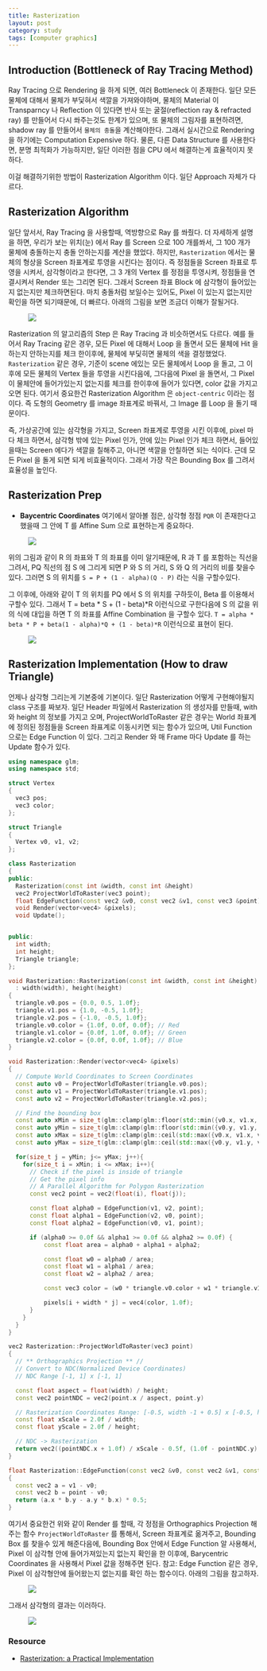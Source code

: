 ```yaml
---
title: Rasterization
layout: post
category: study
tags: [computer graphics]
---
```




## Introduction (Bottleneck of Ray Tracing Method)

Ray Tracing 으로 Rendering 을 하게 되면, 여러 Bottleneck 이 존재한다. 일단 모든 물체에 대해서 물체가 부딫혀서 색깔을 가져와야하며, 물체의 Material 이 Transparncy 나 Reflection 이 있다면 반사 또는 굴절(reflection ray & refracted ray) 를 만들어서 다시 쏴주는것도 한계가 있으며, 또 물체의 그림자를 표현하려면, shadow ray 를 만들어서 `물체의 충돌`을 계산해야한다. 그래서 실시간으로 Rendering 을 하기에는 Computation Expensive 하다. 물론, 다른 Data Structure 를 사용한다면, 분명 최적화가 가능하지만, 일단 이러한 점을 CPU 에서 해결하는게 효율적이지 못하다.

이걸 해결하기위한 방법이 Rasterization Algorithm 이다. 일단 Approach 자체가 다르다.

## Rasterization Algorithm

일단 앞서서, Ray Tracing 을 사용할때, 역방향으로 Ray 를 쏴줬다. 더 자세하게 설명을 하면, 우리가 보는 위치(눈) 에서 Ray 를 Screen 으로 100 개를쏴서, 그 100 개가 물체에 충돌하는지 충돌 안하는지를 계산을 했었다. 하지만, `Rasterization` 에서는 물체의 형상을 Screen 좌표계로 투영을 시킨다는 점이다. 즉 정점들을 Screen 좌표로 투영을 시켜서, 삼각형이라고 한다면, 그 3 개의 Vertex 를 정점을 투영시켜, 정점들을 연결시켜서 Render 또는 그리면 된다. 그래서 Screen 좌표 Block 에 삼각형이 들어있는지 없는지만 체크하면된다. 마치 충돌처럼 보일수는 있어도, Pixel 이 있는지 없는지만 확인을 하면 되기때문에, 더 빠르다. 아래의 그림을 보면 조금더 이해가 잘될거다.

<figure>
  <img src = "../../../assets/img/photo/4-28-2023/rasterization.JPG">
</figure>

Rasterization 의 알고리즘의 Step 은 Ray Tracing 과 비슷하면서도 다르다. 예를 들어서 Ray Tracing 같은 경우, 모든 Pixel 에 대해서 Loop 을 돌면서 모든 물체에 Hit 을 하는지 안하는지를 체크 한이후에, 물체에 부딫히면 물체의 색을 결정했었다. `Rasterization` 같은 경우, 기준이 scene 에있는 모든 물체에서 Loop 을 돌고, 그 이후에 모든 물체의 Vertex 들을 투영을 시킨다음에, 그다음에 Pixel 을 돌면서, 그 Pixel 이 물체안에 들어가있는지 없는지를 체크를 한이후에 들어가 있다면, color 값을 가지고 오면 된다. 여기서 중요한건 Rasterization Algorithm 은 `object-centric` 이라는 점이다. 즉 도형의 Geometry 를 image 좌표계로 바꿔서, 그 Image 를 Loop 을 돌기 때문이다.


즉, 가상공간에 있는 삼각형을 가지고, Screen 좌표계로 투영을 시킨 이후에, pixel 마다 체크 하면서, 삼각형 밖에 있는 Pixel 인가, 안에 있는 Pixel 인가 체크 하면서, 들어있을때는 Screen 에다가 색깔을 칠해주고, 아니면 색깔을 안칠하면 되는 식이다. 근데 모든 Pixel 을 돌게 되면 되게 비효율적이다. 그래서 가장 작은 Bounding Box 를 그려서 효율성을 높인다.

## Rasterization Prep
- **Baycentric Coordinates**
여기에서 알아볼 점은, 삼각형 정점 `PQR` 이 존재한다고 했을때 그 안에 T 를 Affine Sum 으로 표현하는게 중요하다.

<figure>
  <img src = "../../../assets/img/photo/4-28-2023/baycentric.JPG">
</figure>

위의 그림과 같이 R 의 좌표와 T 의 좌표를 이미 알기때문에, R 과 T 를 포함하는 직선을 그려서, PQ 직선의 점 S 에 그리게 되면 P 와 S 의 거리, S 와 Q 의 거리의 비를 찾을수 있다. 그러면 S 의 위치를 `S = P + (1 - alpha)(Q - P)` 라는 식을 구할수있다. 

그 이후에, 아래와 같이 T 의 위치를 PQ 에서 S 의 위치를 구하듯이, Beta 를 이용해서 구할수 있다. 그래서 T = beta * S + (1 - beta)*R 이런식으로 구한다음에 S 의 값을 위의 식에 대입을 하면 T 의 좌표를 Affine Combination 을 구할수 있다. `T = alpha * beta * P + beta(1 - alpha)*Q + (1 - beta)*R` 이런식으로 표현이 된다.

<figure>
  <img src = "../../../assets/img/photo/4-28-2023/baycentric2.JPG">
</figure>

## Rasterization Implementation (How to draw Triangle)

언제나 삼각형 그리는게 기본중에 기본이다. 일단 Rasterization 어떻게 구현해야될지 class 구조를 짜보자. 일단 Header 파일에서 Rasterization 의 생성자를 만들때, with 와 height 의 정보를 가지고 오며, ProjectWorldToRaster 같은 경우는 World 좌표계에 정의된 정점들을 Screen 좌표계로 이동시키면 되는 함수가 있으며, Util Function 으로는 Edge Function 이 있다. 그리고 Render 와 매 Frame 마다 Update 를 하는 Update 함수가 있다.

```c++
using namespace glm;
using namespace std;

struct Vertex
{
  vec3 pos;
  vec3 color;
};

struct Triangle
{
  Vertex v0, v1, v2;
};

class Rasterization
{
public:
  Rasterization(const int &width, const int &height)
  vec2 ProjectWorldToRaster(vec3 point);
  float EdgeFunction(const vec2 &v0, const vec2 &v1, const vec3 &point);
  void Render(vector<vec4> &pixels);
  void Update();


public:
  int width;
  int height;
  Triangle triangle;
};

void Rasterization::Rasterization(const int &width, const int &height)
  : width(width), height(height)
{
  triangle.v0.pos = {0.0, 0.5, 1.0f};
  triangle.v1.pos = {1.0, -0.5, 1.0f};
  triangle.v2.pos = {-1.0, -0.5, 1.0f};
  triangle.v0.color = {1.0f, 0.0f, 0.0f}; // Red
  triangle.v1.color = {0.0f, 1.0f, 0.0f}; // Green
  triangle.v2.color = {0.0f, 0.0f, 1.0f}; // Blue
}

void Rasterization::Render(vector<vec4> &pixels)
{
  // Compute World Coordinates to Screen Coordinates
  const auto v0 = ProjectWorldToRaster(triangle.v0.pos);
  const auto v1 = ProjectWorldToRaster(triangle.v1.pos);
  const auto v2 = ProjectWorldToRaster(triangle.v2.pos);

  // Find the bounding box
  const auto xMin = size_t(glm::clamp(glm::floor(std::min({v0.x, v1.x, v2.x})), 0.0f, float(width - 1)));
  const auto yMin = size_t(glm::clamp(glm::floor(std::min({v0.y, v1.y, v2.y})), 0.0f, float(height - 1)));
  const auto xMax = size_t(glm::clamp(glm::ceil(std::max({v0.x, v1.x, v2.x})), 0.0f, float(width - 1)));
  const auto yMax = size_t(glm::clamp(glm::ceil(std::max({v0.y, v1.y, v2.y})), 0.0f, float(height - 1)));

  for(size_t j = yMin; j<= yMax; j++){
    for(size_t i = xMin; i <= xMax; i++){
      // Check if the pixel is inside of triangle
      // Get the pixel info
      // A Parallel Algorithm for Polygon Rasterization
      const vec2 point = vec2(float(i), float(j));

      const float alpha0 = EdgeFunction(v1, v2, point);
      const float alpha1 = EdgeFunction(v2, v0, point);
      const float alpha2 = EdgeFunction(v0, v1, point);

      if (alpha0 >= 0.0f && alpha1 >= 0.0f && alpha2 >= 0.0f) {
          const float area = alpha0 + alpha1 + alpha2;

          const float w0 = alpha0 / area;
          const float w1 = alpha1 / area;
          const float w2 = alpha2 / area;

          const vec3 color = (w0 * triangle.v0.color + w1 * triangle.v1.color + w2 * triangle.v2.color);

          pixels[i + width * j] = vec4(color, 1.0f);
      }
    }
  }
}

vec2 Rasterization::ProjectWorldToRaster(vec3 point)
{
  // ** Orthographics Projection ** //
  // Convert to NDC(Normalized Device Coordinates)
  // NDC Range [-1, 1] x [-1, 1]

  const float aspect = float(width) / height;
  const vec2 pointNDC = vec2(point.x / aspect, point.y)

  // Rasterization Coordinates Range: [-0.5, width -1 + 0.5] x [-0.5, height - 1 + 0.5]
  const float xScale = 2.0f / width;
  const float yScale = 2.0f / height;

  // NDC -> Rasterization
  return vec2((pointNDC.x + 1.0f) / xScale - 0.5f, (1.0f - pointNDC.y) / yScale - 0.5f);
}

float Rasterization::EdgeFunction(const vec2 &v0, const vec2 &v1, const vec2 &point)
{
  const vec2 a = v1 - v0;
  const vec2 b = point - v0;
  return (a.x * b.y - a.y * b.x) * 0.5;
}
```

여기서 중요한건 위와 같이 Render 를 할때, 각 정점을 Orthographics Projection 해주는 함수 `ProjectWorldToRaster` 를 통해서, Screen 좌표계로 옮겨주고, Bounding Box 를 찾을수 있게 해준다음에, Bounding Box 안에서 Edge Function 알 사용해서, Pixel 이 삼각형 안에 들어가져있는지 없는지 확인을 한 이후에, Barycentric Coordinates 을 사용해서 Pixel 값을 정해주면 된다.
참고: Edge Function 같은 경우, Pixel 이 삼각형안에 들어왔는지 없는지를 확인 하는 함수이다. 아래의 그림을 참고하자.

<figure>
  <img src = "../../../assets/img/photo/4-28-2023/bary_centeric_implementation.png">
</figure>

그래서 삼각형의 결과는 이러하다.

<figure>
  <img src = "../../../assets/img/photo/4-28-2023/triangle.JPG">
</figure>

### Resource
- [Rasterization: a Practical Implementation
](https://www.scratchapixel.com/lessons/3d-basic-rendering/rasterization-practical-implementation/overview-rasterization-algorithm.html)